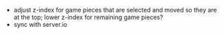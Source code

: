 
* adjust z-index for game pieces that are selected and moved so they are at the top; lower z-index for remaining game pieces?
* sync with server.io
